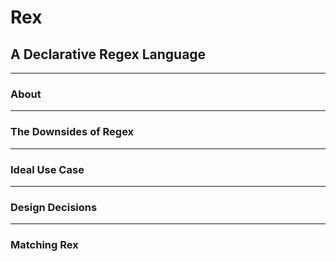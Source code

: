 # Rex
## A Declarative Regex Language
---

### About
---

### The Downsides of Regex
---

### Ideal Use Case
---

### Design Decisions
---

### Matching Rex
